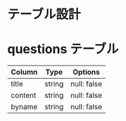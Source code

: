 # テーブル設計

# questions テーブル
| Column  | Type   | Options     |
| ------- | ------ | ----------- |
| title   | string | null: false |
| content | string | null: false |
| byname  | string | null: false |
